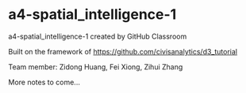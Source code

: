 # a4-spatial_intelligence-1

a4-spatial_intelligence-1 created by GitHub Classroom

Built on the framework of https://github.com/civisanalytics/d3_tutorial

Team member: Zidong Huang, Fei Xiong, Zihui Zhang

More notes to come...
